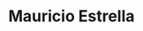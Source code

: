 ---
user: mauricio
title: Mauricio Estrella
position: VP of Product Design
company: Stackray
featured: true
---